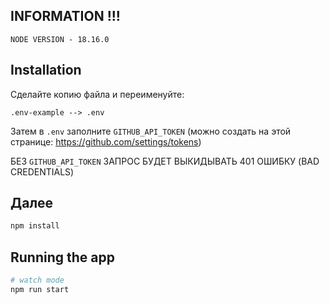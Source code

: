 ## INFORMATION !!!

```
NODE VERSION - 18.16.0
```

## Installation

Сделайте копию файла и переименуйте:

```
.env-example --> .env
```

Затем в ```.env``` заполните ```GITHUB_API_TOKEN``` (можно создать на этой странице: https://github.com/settings/tokens)

БЕЗ ```GITHUB_API_TOKEN``` ЗАПРОС БУДЕТ ВЫКИДЫВАТЬ 401 ОШИБКУ (BAD CREDENTIALS)

## Далее

```bash
npm install
```

## Running the app

```bash
# watch mode
npm run start
```
